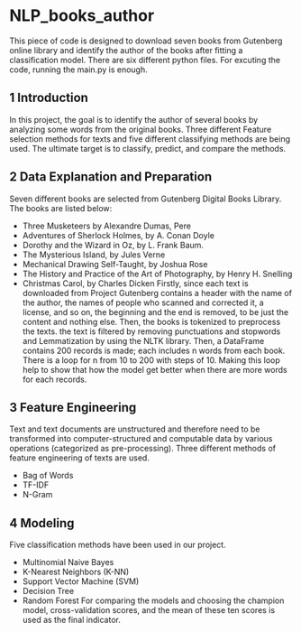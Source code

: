 # NLP_books_author
This piece of code is designed to download seven books from Gutenberg online library and identify the author of the books after fitting a classification model.
There are six different python files. For excuting the code, running the main.py is enough. 
## 1	Introduction
In this project, the goal is to identify the author of several books by analyzing some words from the original books. Three different Feature selection methods for texts and five different classifying methods are being used.
The ultimate target is to classify, predict, and compare the methods. 
## 2	Data Explanation and Preparation 
Seven different books are selected from Gutenberg Digital Books Library. The books are listed below:
* Three Musketeers by Alexandre Dumas, Pere
* Adventures of Sherlock Holmes, by A. Conan Doyle
* Dorothy and the Wizard in Oz, by L. Frank Baum.
* The Mysterious Island, by Jules Verne
* Mechanical Drawing Self-Taught, by Joshua Rose
* The History and Practice of the Art of Photography, by Henry H. Snelling
* Christmas Carol, by Charles Dicken
Firstly, since each text is downloaded from Project Gutenberg contains a header with the name of the author, the names of people who scanned and corrected it, a license, and so on, the beginning and the end is removed, to be just the content and nothing else.
Then, the books is tokenized to preprocess the texts. the text is filtered by removing punctuations and stopwords and Lemmatization by using the NLTK library.
Then, a DataFrame contains 200 records is made; each includes n words from each book. There is a loop for n from 10 to 200 with steps of 10. Making this loop help to show that how the model get better when there are more words for each records.
## 3	Feature Engineering
Text and text documents are unstructured and therefore need to be transformed into computer-structured and computable data by various operations (categorized as pre-processing). Three different methods of feature engineering of texts are used. 
* Bag of Words
* TF-IDF
* N-Gram
## 4	Modeling
Five classification methods have been used in our project.
* Multinomial Naive Bayes
* K-Nearest Neighbors (K-NN)
* Support Vector Machine (SVM)
* Decision Tree
* Random Forest
For comparing the models and choosing the champion model, cross-validation scores, and the mean of these ten scores is used as the final indicator.



